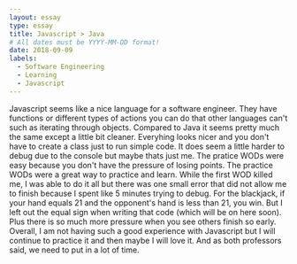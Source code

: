 ```yaml
---
layout: essay
type: essay
title: Javascript > Java
# All dates must be YYYY-MM-DD format!
date: 2018-09-09
labels:
  - Software Engineering
  - Learning
  - Javascript
---
```


Javascript seems like a nice language for a software engineer. They have functions or different types of actions you can do that other languages can't such as iterating through objects. Compared to Java it seems pretty much the same except a little bit cleaner. Everyhing looks nicer and you don't have to create a class just to run simple code. It does seem a little harder to debug due to the console but maybe thats just me. The pratice WODs were easy because you don't have the pressure of losing points. The practice WODs were a great way to practice and learn. While the first WOD killed me, I was able to do it all but there was one small error that did not allow me to finish because I spent like 5 minutes trying to debug. For the blackjack, if your hand equals 21 and the opponent's hand is less than 21, you win. But I left out the equal sign when writing that code (which will be on here soon). Plus there is so much more pressure when you see others finish so early. Overall, I am not having such a good experience with Javascript but I will continue to practice it and then maybe I will love it. And as both professors said, we need to put in a lot of time.
